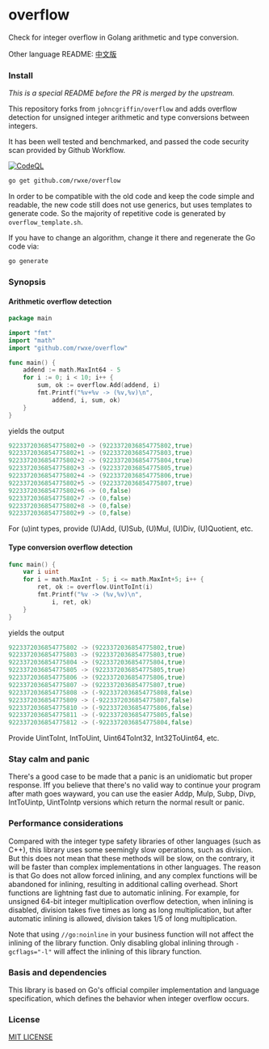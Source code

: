 # overflow
Check for integer overflow in Golang arithmetic and type conversion.

Other language README: [中文版](./README.zh_CN.md)
### Install

*This is a special README before the PR is merged by the upstream.*

This repository forks from `johncgriffin/overflow` and adds overflow detection for unsigned integer arithmetic and type conversions between integers.

It has been well tested and benchmarked, and passed the code security scan provided by Github Workflow.

[![CodeQL](https://github.com/rwxe/overflow/actions/workflows/codeql.yml/badge.svg)](https://github.com/rwxe/overflow/actions/workflows/codeql.yml)

```sh
go get github.com/rwxe/overflow
```

In order to be compatible with the old code and keep the code simple and readable, the new code still does not use generics, but uses templates to generate code. So the majority of repetitive code is generated by `overflow_template.sh`. 

If you have to change an algorithm, change it there and regenerate the Go code via: 
```sh
go generate
```
### Synopsis

#### Arithmetic overflow detection
```go
package main

import "fmt"
import "math"
import "github.com/rwxe/overflow"

func main() {
	addend := math.MaxInt64 - 5
	for i := 0; i < 10; i++ {
		sum, ok := overflow.Add(addend, i)
		fmt.Printf("%v+%v -> (%v,%v)\n",
			addend, i, sum, ok)
	}
}
```
yields the output
```go
9223372036854775802+0 -> (9223372036854775802,true)
9223372036854775802+1 -> (9223372036854775803,true)
9223372036854775802+2 -> (9223372036854775804,true)
9223372036854775802+3 -> (9223372036854775805,true)
9223372036854775802+4 -> (9223372036854775806,true)
9223372036854775802+5 -> (9223372036854775807,true)
9223372036854775802+6 -> (0,false)
9223372036854775802+7 -> (0,false)
9223372036854775802+8 -> (0,false)
9223372036854775802+9 -> (0,false)
```
For (u)int types, provide (U)Add, (U)Sub, (U)Mul, (U)Div, (U)Quotient, etc.


#### Type conversion overflow detection
```go
func main() {
	var i uint
	for i = math.MaxInt - 5; i <= math.MaxInt+5; i++ {
		ret, ok := overflow.UintToInt(i)
		fmt.Printf("%v -> (%v,%v)\n",
			i, ret, ok)
	}
}
```
yields the output
```go
9223372036854775802 -> (9223372036854775802,true)
9223372036854775803 -> (9223372036854775803,true)
9223372036854775804 -> (9223372036854775804,true)
9223372036854775805 -> (9223372036854775805,true)
9223372036854775806 -> (9223372036854775806,true)
9223372036854775807 -> (9223372036854775807,true)
9223372036854775808 -> (-9223372036854775808,false)
9223372036854775809 -> (-9223372036854775807,false)
9223372036854775810 -> (-9223372036854775806,false)
9223372036854775811 -> (-9223372036854775805,false)
9223372036854775812 -> (-9223372036854775804,false)
```
Provide UintToInt, IntToUint, Uint64ToInt32, Int32ToUint64, etc.

### Stay calm and panic

There's a good case to be made that a panic is an unidiomatic but proper response.  Iff you believe that there's no valid way to continue your program after math goes wayward, you can use the easier Addp, Mulp, Subp, Divp, IntToUintp, UintToIntp versions which return the normal result or panic.

### Performance considerations

Compared with the integer type safety libraries of other languages (such as C++), this library uses some seemingly slow operations, such as division. But this does not mean that these methods will be slow, on the contrary, it will be faster than complex implementations in other languages. The reason is that Go does not allow forced inlining, and any complex functions will be abandoned for inlining, resulting in additional calling overhead. Short functions are lightning fast due to automatic inlining. For example, for unsigned 64-bit integer multiplication overflow detection, when inlining is disabled, division takes five times as long as long multiplication, but after automatic inlining is allowed, division takes 1/5 of long multiplication.

Note that using `//go:noinline` in your business function will not affect the inlining of the library function. Only disabling global inlining through `-gcflags="-l"` will affect the inlining of this library function.

### Basis and dependencies

This library is based on Go's official compiler implementation and language specification, which defines the behavior when integer overflow occurs.

### License

[MIT LICENSE](./LICENSE.md)

